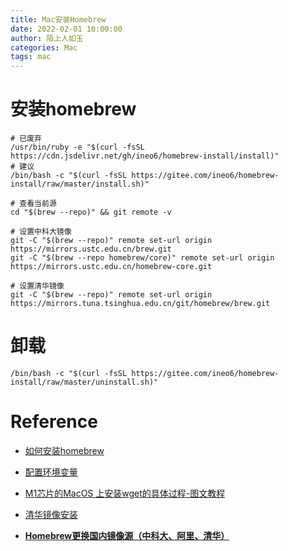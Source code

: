 ```yaml
---
title: Mac安装Homebrew
date: 2022-02-01 10:00:00
author: 陌上人如玉
categories: Mac
tags: mac
---
```


# 安装homebrew

```shell
# 已废弃
/usr/bin/ruby -e "$(curl -fsSL https://cdn.jsdelivr.net/gh/ineo6/homebrew-install/install)"
# 建议
/bin/bash -c "$(curl -fsSL https://gitee.com/ineo6/homebrew-install/raw/master/install.sh)"

# 查看当前源
cd "$(brew --repo)" && git remote -v

# 设置中科大镜像
git -C "$(brew --repo)" remote set-url origin https://mirrors.ustc.edu.cn/brew.git
git -C "$(brew --repo homebrew/core)" remote set-url origin https://mirrors.ustc.edu.cn/homebrew-core.git

# 设置清华镜像
git -C "$(brew --repo)" remote set-url origin https://mirrors.tuna.tsinghua.edu.cn/git/homebrew/brew.git
```

# 卸载
```
/bin/bash -c "$(curl -fsSL https://gitee.com/ineo6/homebrew-install/raw/master/uninstall.sh)"

```

# Reference

* [如何安装homebrew](https://cloud.tencent.com/developer/article/1853162)

* [配置环境变量](https://blog.csdn.net/sinat_38184748/article/details/114115441)

* [M1芯片的MacOS 上安装wget的具体过程-图文教程](https://blog.csdn.net/NBDwo/article/details/121322116)

* [清华镜像安装](https://mirrors.tuna.tsinghua.edu.cn/help/homebrew/)
* [**Homebrew更换国内镜像源（中科大、阿里、清华）**](https://blog.csdn.net/H_WeiC/article/details/107857302)